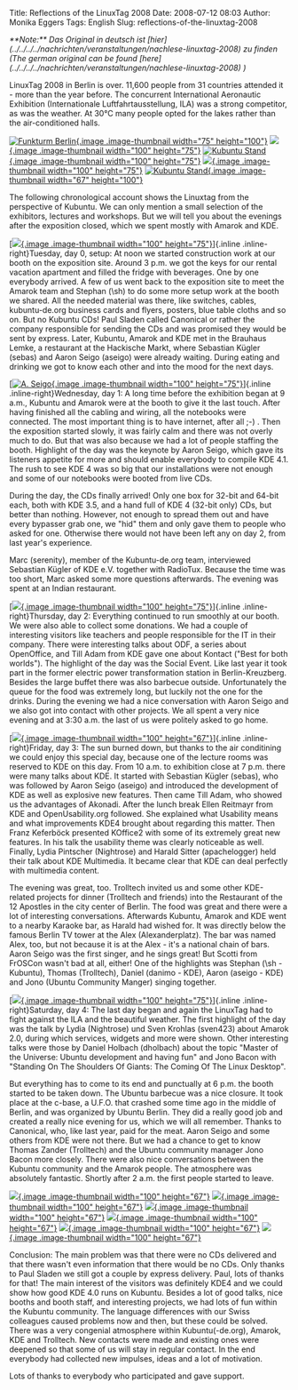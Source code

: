 Title: Reflections of the LinuxTag 2008
Date: 2008-07-12 08:03
Author: Monika Eggers
Tags: English
Slug: reflections-of-the-linuxtag-2008

<div class="content">


<address>
**Note:** Das Original in deutsch ist
[hier](../../../../nachrichten/veranstaltungen/nachlese-linuxtag-2008)
zu finden (The german original can be found
[here](../../../../nachrichten/veranstaltungen/nachlese-linuxtag-2008) )
</address>



</div>


LinuxTag 2008 in Berlin is over. 11,600 people from 31 countries
attended it - more than the year before. The concurrent International
Aeronautic Exhibition (Internationale Luftfahrtausstellung, ILA) was a
strong competitor, as was the weather. At 30°C many people opted for the
lakes rather than the air-conditioned halls.


[![Funkturm
Berlin](http://www.kubuntu-de.org/files/bilder/001_4.thumbnail.jpg "Funkturm Berlin"){.image
.image-thumbnail width="75"
height="100"}](/bilder/events/linuxtag-2008/001)
[![](http://www.kubuntu-de.org/files/bilder/032_3.thumbnail.jpg){.image
.image-thumbnail width="100"
height="75"}](/bilder/events/linuxtag-2008/032) [![Kubuntu
Stand](http://www.kubuntu-de.org/files/bilder/008_4.thumbnail.jpg "Kubuntu Stand"){.image
.image-thumbnail width="100"
height="75"}](/bilder/events/linuxtag-2008/008)
[![](http://www.kubuntu-de.org/files/bilder/009_4.thumbnail.jpg){.image
.image-thumbnail width="100"
height="75"}](/bilder/events/linuxtag-2008/009) [![Kubuntu
Stand](http://www.kubuntu-de.org/files/bilder/010_4.thumbnail.jpg "Kubuntu Stand"){.image
.image-thumbnail width="67"
height="100"}](/bilder/events/linuxtag-2008/010)


The following chronological account shows the Linuxtag from the
perspective of Kubuntu. We can only mention a small selection of the
exhibitors, lectures and workshops. But we will tell you about the
evenings after the exposition closed, which we spent mostly with Amarok
and KDE.


<!--break--><!--break-->

[[![](http://www.kubuntu-de.org/files/bilder/003_3.thumbnail.jpg){.image
.image-thumbnail width="100"
height="75"}](/bilder/events/linuxtag-2008/003)]{.inline
.inline-right}Tuesday, day 0, setup: At noon we started construction
work at our booth on the exposition site. Around 3 p.m. we got the keys
for our rental vacation apartment and filled the fridge with beverages.
One by one everybody arrived. A few of us went back to the exposition
site to meet the Amarok team and Stephan (\\sh) to do some more setup
work at the booth we shared. All the needed material was there, like
switches, cables, kubuntu-de.org business cards and flyers, posters,
blue table cloths and so on. But no Kubuntu CDs! Paul Sladen called
Canonical or rather the company responsible for sending the CDs and was
promised they would be sent by express. Later, Kubuntu, Amarok and KDE
met in the Brauhaus Lemke, a restaurant at the Hackische Markt, where
Sebastian Kügler (sebas) and Aaron Seigo (aseigo) were already waiting.
During eating and drinking we got to know each other and into the mood
for the next days.


[[![A.
Seigo](http://www.kubuntu-de.org/files/bilder/022_4.thumbnail.jpg "A. Seigo"){.image
.image-thumbnail width="100"
height="75"}](/bilder/events/linuxtag-2008/022)]{.inline
.inline-right}Wednesday, day 1: A long time before the exhibition began
at 9 a.m., Kubuntu and Amarok were at the booth to give it the last
touch. After having finished all the cabling and wiring, all the
notebooks were connected. The most important thing is to have internet,
after all ;-) . Then the exposition started slowly, it was fairly calm
and there was not overly much to do. But that was also because we had a
lot of people staffing the booth. Highlight of the day was the keynote
by Aaron Seigo, which gave its listeners appetite for more and should
enable everybody to compile KDE 4.1. The rush to see KDE 4 was so big
that our installations were not enough and some of our notebooks were
booted from live CDs.


During the day, the CDs finally arrived! Only one box for 32-bit and
64-bit each, both with KDE 3.5, and a hand full of KDE 4 (32-bit only)
CDs, but better than nothing. However, not enough to spread them out and
have every bypasser grab one, we "hid" them and only gave them to people
who asked for one. Otherwise there would not have been left any on day
2, from last year's experience.


Marc (serenity), member of the Kubuntu-de.org team, interviewed
Sebastian Kügler of KDE e.V. together with RadioTux. Because the time
was too short, Marc asked some more questions afterwards. The evening
was spent at an Indian restaurant.


[[![](http://www.kubuntu-de.org/files/bilder/051_2.thumbnail.jpg){.image
.image-thumbnail width="100"
height="75"}](/bilder/events/linuxtag-2008/051)]{.inline
.inline-right}Thursday, day 2: Everything continued to run smoothly at
our booth. We were also able to collect some donations. We had a couple
of interesting visitors like teachers and people responsible for the IT
in their company. There were interesting talks about ODF, a series about
OpenOffice, and Till Adam from KDE gave one about Kontact ("Best for
both worlds"). The highlight of the day was the Social Event. Like last
year it took part in the former electric power transformation station in
Berlin-Kreuzberg. Besides the large buffet there was also barbecue
outside. Unfortunately the queue for the food was extremely long, but
luckily not the one for the drinks. During the evening we had a nice
conversation with Aaron Seigo and we also got into contact with other
projects. We all spent a very nice evening and at 3:30 a.m. the last of
us were politely asked to go home.


[[![](http://www.kubuntu-de.org/files/bilder/095_1.thumbnail.jpg){.image
.image-thumbnail width="100"
height="67"}](/bilder/events/linuxtag-2008/095)]{.inline
.inline-right}Friday, day 3: The sun burned down, but thanks to the air
conditining we could enjoy this special day, because one of the lecture
rooms was reserved to KDE on this day. From 10 a.m. to exhibition close
at 7 p.m. there were many talks about KDE. It started with Sebastian
Kügler (sebas), who was followed by Aaron Seigo (aseigo) and introduced
the development of KDE as well as explosive new features. Then came Till
Adam, who showed us the advantages of Akonadi. After the lunch break
Ellen Reitmayr from KDE and OpenUsability.org followed. She explained
what Usability means and what improvements KDE4 brought about regarding
this matter. Then Franz Keferböck presented KOffice2 with some of its
extremely great new features. In his talk the usability theme was
clearly noticeable as well. Finally, Lydia Pintscher (Nightrose) and
Harald Sitter (apachelogger) held their talk about KDE Multimedia. It
became clear that KDE can deal perfectly with multimedia content.


The evening was great, too. Trolltech invited us and some other
KDE-related projects for dinner (Trolltech and friends) into the
Restaurant of the 12 Apostles in the city center of Berlin. The food was
great and there were a lot of interesting conversations. Afterwards
Kubuntu, Amarok and KDE went to a nearby Karaoke bar, as Harald had
wished for. It was directly below the famous Berlin TV tower at the Alex
(Alexanderplatz). The bar was named Alex, too, but not because it is at
the Alex - it's a national chain of bars. Aaron Seigo was the first
singer, and he sings great! But Scotti from FrOSCon wasn't bad at all,
either! One of the highlights was Stephan (\\sh - Kubuntu), Thomas
(Trolltech), Daniel (danimo - KDE), Aaron (aseigo - KDE) and Jono
(Ubuntu Community Manger) singing together.


[[![](http://www.kubuntu-de.org/files/bilder/135_1.thumbnail.jpg){.image
.image-thumbnail width="100"
height="75"}](/bilder/events/linuxtag-2008/135)]{.inline
.inline-right}Saturday, day 4: The last day began and again the LinuxTag
had to fight against the ILA and the beautiful weather. The first
highlight of the day was the talk by Lydia (Nightrose) und Sven Krohlas
(sven423) about Amarok 2.0, during which services, widgets and more were
shown. Other interesting talks were those by Daniel Holbach (dholbach)
about the topic "Master of the Universe: Ubuntu development and having
fun" and Jono Bacon with "Standing On The Shoulders Of Giants: The
Coming Of The Linux Desktop".


But everything has to come to its end and punctually at 6 p.m. the booth
started to be taken down. The Ubuntu barbecue was a nice closure. It
took place at the c-base, a U.F.O. that crashed some time ago in the
middle of Berlin, and was organized by Ubuntu Berlin. They did a really
good job and created a really nice evening for us, which we will all
remember. Thanks to Canonical, who, like last year, paid for the meat.
Aaron Seigo and some others from KDE were not there. But we had a chance
to get to know Thomas Zander (Trolltech) and the Ubuntu community
manager Jono Bacon more closely. There were also nice conversations
between the Kubuntu community and the Amarok people. The atmosphere was
absolutely fantastic. Shortly after 2 a.m. the first people started to
leave.


[![](http://www.kubuntu-de.org/files/bilder/206.thumbnail.jpg){.image
.image-thumbnail width="100"
height="67"}](/bilder/events/linuxtag-2008/206)
[![](http://www.kubuntu-de.org/files/bilder/212.thumbnail.jpg){.image
.image-thumbnail width="100"
height="67"}](/bilder/events/linuxtag-2008/212)
[![](http://www.kubuntu-de.org/files/bilder/210.thumbnail.jpg){.image
.image-thumbnail width="100"
height="67"}](/bilder/events/linuxtag-2008/210)
[![](http://www.kubuntu-de.org/files/bilder/216.thumbnail.jpg){.image
.image-thumbnail width="100"
height="67"}](/bilder/events/linuxtag-2008/216)
[![](http://www.kubuntu-de.org/files/bilder/227.thumbnail.jpg){.image
.image-thumbnail width="100"
height="67"}](/bilder/events/linuxtag-2008/227)
[![](http://www.kubuntu-de.org/files/bilder/221.thumbnail.jpg){.image
.image-thumbnail width="100"
height="67"}](/bilder/events/linuxtag-2008/221)


Conclusion: The main problem was that there were no CDs delivered and
that there wasn't even information that there would be no CDs. Only
thanks to Paul Sladen we still got a couple by express delivery. Paul,
lots of thanks for that! The main interest of the visitors was
definitely KDE4 and we could show how good KDE 4.0 runs on Kubuntu.
Besides a lot of good talks, nice booths and booth staff, and
interesting projects, we had lots of fun within the Kubuntu community.
The language differences with our Swiss colleagues caused problems now
and then, but these could be solved. There was a very congenial
atmosphere within Kubuntu(-de.org), Amarok, KDE and Trolltech. New
contacts were made and existing ones were deepened so that some of us
will stay in regular contact. In the end everybody had collected new
impulses, ideas and a lot of motivation.


Lots of thanks to everybody who participated and gave support.



